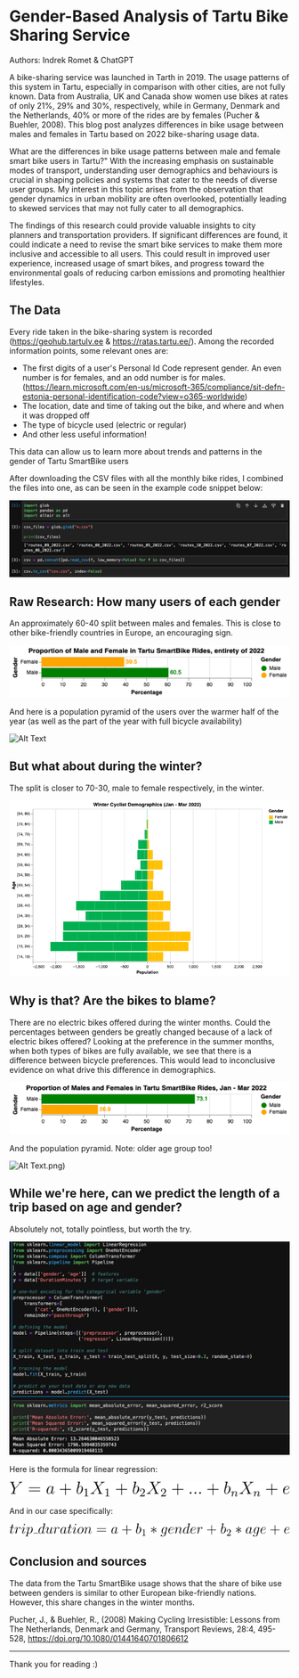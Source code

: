 
# Gender-Based Analysis of Tartu Bike Sharing Service

Authors: Indrek Romet & ChatGPT

A bike-sharing service was launched in Tarth in 2019. The usage patterns of this system in Tartu, especially in comparison with other cities, are not fully known. Data from Australia, UK and Canada show women use bikes at rates of only 21%,  29% and 30%, respectively, while in Germany, Denmark and the Netherlands, 40% or more of the rides are by females (Pucher & Buehler, 2008). This blog post analyzes differences in bike usage between males and females in Tartu based on 2022 bike-sharing usage data. 

What are the differences in bike usage patterns between male and female smart bike users in Tartu?" With the increasing emphasis on sustainable modes of transport, understanding user demographics and behaviours is crucial in shaping policies and systems that cater to the needs of diverse user groups. My interest in this topic arises from the observation that gender dynamics in urban mobility are often overlooked, potentially leading to skewed services that may not fully cater to all demographics.

The findings of this research could provide valuable insights to city planners and transportation providers. If significant differences are found, it could indicate a need to revise the smart bike services to make them more inclusive and accessible to all users. This could result in improved user experience, increased usage of smart bikes, and progress toward the environmental goals of reducing carbon emissions and promoting healthier lifestyles.

## The Data 

Every ride taken in the bike-sharing system is recorded (https://geohub.tartulv.ee & https://ratas.tartu.ee/). Among the recorded information points, some relevant ones are:

- The first digits of a user's Personal Id Code represent gender. An even number is for females, and an odd number is for males. (https://learn.microsoft.com/en-us/microsoft-365/compliance/sit-defn-estonia-personal-identification-code?view=o365-worldwide)
- The location, date and time of taking out the bike, and where and when it was dropped off
- The type of bicycle used (electric or regular)
- And other less useful information!

This data can allow us to learn more about trends and patterns in the gender of Tartu SmartBike users

After downloading the CSV files with all the monthly bike rides, I combined the files into one, as can be seen in the example code snippet below:

![Alt Text](files/CodeSnippet1.png)

## Raw Research: How many users of each gender

An approximately 60-40 split between males and females. This is close to other bike-friendly countries in Europe, an encouraging sign.

![Alt Text](files/visualization(19).png)

And here is a population pyramid of the users over the warmer half of the year (as well as the part of the year with full bicycle availability)

![Alt Text](files/visualizataion(2).png)

## But what about during the winter?

The split is closer to 70-30, male to female respectively, in the winter.

![Alt Text](files/visualization(18).png)

## Why is that? Are the bikes to blame?

There are no electric bikes offered during the winter months. Could the percentages between genders be greatly changed because of a lack of electric bikes offered? Looking at the preference in the summer months, when both types of bikes are fully available, we see that there is a difference between bicycle preferences. This would lead to inconclusive evidence on what drive this difference in demographics. 

![Alt Text](files/visualization(23).png)

And the population pyramid. Note: older age group too!

![Alt Text](files/visual20).png)

## While we're here, can we predict the length of a trip based on age and gender?

Absolutely not, totally pointless, but worth the try.

![Alt Text](files/codesnippet3.png)

Here is the formula for linear regression:

![Alt Text](files/svg1.svg)

And in our case specifically:

![Alt Text](files/svg2.svg)

## Conclusion and sources

The data from the Tartu SmartBike usage shows that the share of bike use between genders is similar to other European bike-friendly nations. However, this share changes in the winter months. 

Pucher, J., & Buehler, R., (2008) Making Cycling Irresistible: Lessons from The Netherlands, Denmark and Germany, Transport Reviews, 28:4, 495-528, https://doi.org/10.1080/01441640701806612


---

Thank you for reading :)
